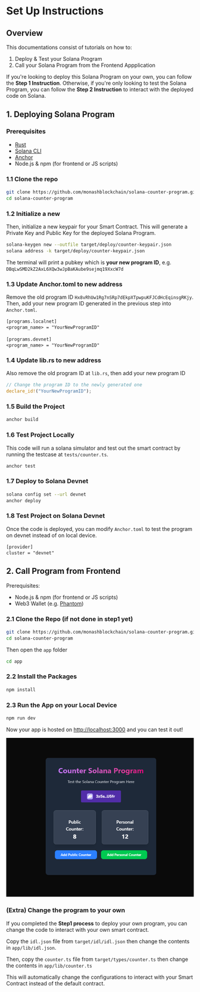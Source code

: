 # Set Up Instructions

## Overview

This documentations consist of tutorials on how to:
1. Deploy & Test your Solana Program 
2. Call your Solana Program from the Frontend Appplication

If you're looking to deploy this Solana Program on your own, you can follow the **Step 1 Instruction**. Otherwise, if you're only looking to test the Solana Program, you can follow the **Step 2 Instruction** to interact with the deployed code on Solana.

## 1. Deploying Solana Program

### Prerequisites

- [Rust](https://www.rust-lang.org/tools/install)
- [Solana CLI](https://docs.solana.com/cli/install-solana-cli-tools)
- [Anchor](https://book.anchor-lang.com/getting_started/installation.html)
- Node.js & npm (for frontend or JS scripts)

### 1.1 Clone the repo
```bash
git clone https://github.com/monashblockchain/solana-counter-program.git
cd solana-counter-program
```

### 1.2 Initialize a new 

Then, initialize a new keypair for your Smart Contract. This will generate a Private Key and Public Key for the deployed Solana Program.

```bash
solana-keygen new --outfile target/deploy/counter-keypair.json
solana address -k target/deploy/counter-keypair.json
```

The terminal will print a pubkey which is **your new program ID**, e.g. `DBqLwSMD2kZ2AxL6XQw3wJpBaKAube9sejmq19XxcW7d`

### 1.3 Update Anchor.toml to new address

Remove the old program ID `Hx8vRhUw1Rg7nSRp7dEkpXTpwpuKFJCdHcEqinsgRKjy`. Then, add your new program ID generated in the previous step into `Anchor.toml`.

```
[programs.localnet]
<program_name> = "YourNewProgramID"

[programs.devnet]
<program_name> = "YourNewProgramID"
```

### 1.4 Update lib.rs to new address

Also remove the old program ID at `lib.rs`, then add your new program ID 

```rust
// Change the program ID to the newly generated one
declare_id!("YourNewProgramID");
```

### 1.5 Build the Project
```bash
anchor build
```

### 1.6 Test Project Locally

This code will run a solana simulator and test out the smart contract by running the testcase at `tests/counter.ts`.

```bash
anchor test
```

### 1.7 Deploy to Solana Devnet

```bash
solana config set --url devnet
anchor deploy
```

### 1.8 Test Project on Solana Devnet

Once the code is deployed, you can modify `Anchor.toml` to test the program on devnet instead of on local device.

```
[provider]
cluster = "devnet"
```

## 2. Call Program from Frontend

Prerequisites:
- Node.js & npm (for frontend or JS scripts)
- Web3 Wallet (e.g. [Phantom](https://phantom.com))

### 2.1 Clone the Repo (if not done in step1 yet)
```bash
git clone https://github.com/monashblockchain/solana-counter-program.git
cd solana-counter-program
```

Then open the `app` folder
```bash
cd app
```

### 2.2 Install the Packages
```bash
npm install
```

### 2.3 Run the App on your Local Device
```bash
npm run dev
```

Now your app is hosted on [http://localhost:3000](http://localhost:3000) and you can test it out!

![Frontend](assets/frontend.png)

### (Extra) Change the program to your own

If you completed the **Step1 process** to deploy your own program, you can change the code to interact with your own smart contract.

Copy the `idl.json` file from `target/idl/idl.json` then change the contents in `app/lib/idl.json`.

Then, copy the `counter.ts` file from `target/types/counter.ts` then change the contents in `app/lib/counter.ts`

This will automatically change the configurations to interact with your Smart Contract instead of the default contract.




